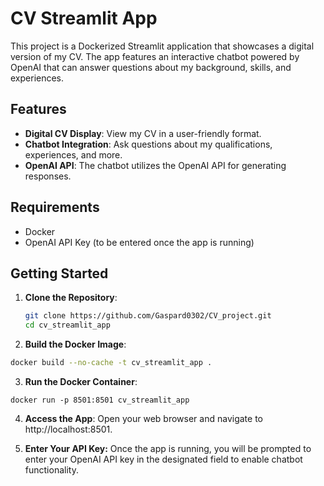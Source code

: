 # CV Streamlit App

This project is a Dockerized Streamlit application that showcases a digital version of my CV. The app features an interactive chatbot powered by OpenAI that can answer questions about my background, skills, and experiences.

## Features

- **Digital CV Display**: View my CV in a user-friendly format.
- **Chatbot Integration**: Ask questions about my qualifications, experiences, and more.
- **OpenAI API**: The chatbot utilizes the OpenAI API for generating responses.

## Requirements

- Docker
- OpenAI API Key (to be entered once the app is running)

## Getting Started

1. **Clone the Repository**:
   ```bash
   git clone https://github.com/Gaspard0302/CV_project.git
   cd cv_streamlit_app
   ```

2. **Build the Docker Image**:
  ```bash
  docker build --no-cache -t cv_streamlit_app .
  ```
3.	**Run the Docker Container**:
  ```
  docker run -p 8501:8501 cv_streamlit_app
  ```
4. **Access the App**:
   Open your web browser and navigate to http://localhost:8501.

5. **Enter Your API Key:**
   Once the app is running, you will be prompted to enter your OpenAI API key in the designated field to enable chatbot functionality.
